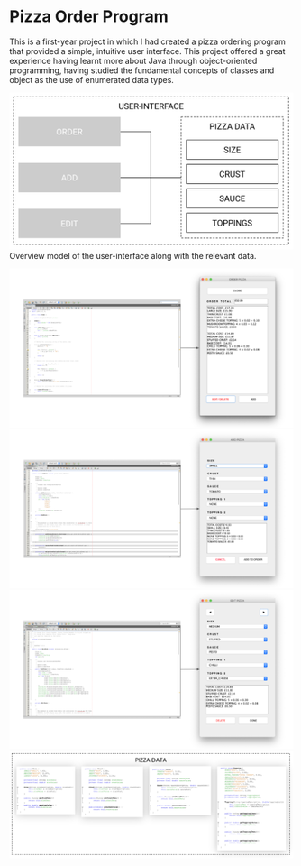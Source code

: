 # Pizza Order Program 

This is a first-year project in which I had created a pizza ordering program that provided a simple, intuitive user interface. This project offered a great experience having learnt more about Java through object-oriented programming, having studied the fundamental concepts of classes and object as the use of enumerated data types.

![ ](assets/ui.png)
Overview model of the user-interface along with the relevant data.

![ ](assets/order.png)
![ ](assets/add.png)
![ ](assets/edit.png)
![ ](assets/data.png)
